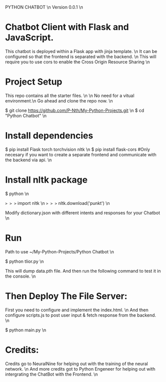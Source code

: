 PYTHON CHATBOT \n
Version 0.0.1 \n

# Chatbot Client with Flask and JavaScript.

This chatbot is deployed within a Flask app with jinja template. \n
It can be configured so that the frontend is separated with the backend. \n
This will require you to use cors to enable the Cross Origin Resource Sharing \n

# Project Setup

This repo contains all the starter files. \n
\n
No need for a vitual environment.\n
Go ahead and clone the repo now. \n

$ git clone https://github.com/P-Nth/My-Python-Projects.git \n
$ cd "Python Chatbot" \n

# Install dependencies

$ pip install Flask torch torchvision nltk \n
$ pip install flask-cors #Only necesary if you want to create a separate frontend and communicate with the backend via api. \n

# Install nltk package
$ python \n

`> > >` import nltk \n
`> > >` nltk.download('punkt') \n

Modify dictionary.json with different intents and responses for your Chatbot \n

# Run

Path to use ~/My-Python-Projects/Python Chatbot \n

$ python tlior.py \n

This will dump data.pth file. And then run the following command to test it in the console. \n

# Then Deploy The File Server:

First you need to configure and implement the index.html. \n
And then configure scripts.js to post user input & fetch response from the backend. \n

$ python main.py \n

# Credits:

Credits go to NeuralNine for helping out with the training of the neural network. \n
And more credits got to Python Engeneer for helping out with intergrating the ChatBot with the Frontend. \n
